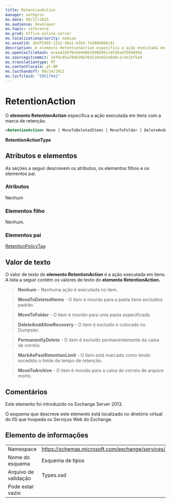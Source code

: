```yaml
---
title: RetentionAction
manager: sethgros
ms.date: 09/17/2015
ms.audience: Developer
ms.topic: reference
ms.prod: office-online-server
ms.localizationpriority: medium
ms.assetid: 3bdf5955-1212-48a1-b3b5-743086866c91
description: O elemento RetentionAction especifica a ação executada em itens com a marca de retenção.
ms.openlocfilehash: ecea4326f0e50460635966991cd55badf8946993
ms.sourcegitcommit: 54f6cd5a704b36b76d110ee53a6d6c1c3e15f5a9
ms.translationtype: MT
ms.contentlocale: pt-BR
ms.lasthandoff: 09/24/2021
ms.locfileid: "59517942"
---
```

# <a name="retentionaction"></a>RetentionAction

O **elemento RetentionAction** especifica a ação executada em itens com a marca de retenção. 
  
```XML
<RetentionAction> None | MoveToDeletedItems | MoveToFolder | DeleteAndAllowRecovery | PermanentlyDelete | MarkAsPastRetentionLimit | MoveToArchive <RetentionAction>
```

 **RetentionActionType**
## <a name="attributes-and-elements"></a>Atributos e elementos

As seções a seguir descrevem os atributos, os elementos filhos e os elementos pai.
  
### <a name="attributes"></a>Atributos

Nenhum
  
### <a name="child-elements"></a>Elementos filho

Nenhum.
  
### <a name="parent-elements"></a>Elementos pai

[RetentionPolicyTag](retentionpolicytag.md)
  
## <a name="text-value"></a>Valor de texto

O valor de texto do **elemento RetentionAction** é a ação executada em itens. A lista a seguir contém os valores de texto do **elemento RetentionAction.** 
  
> **Nenhum** - Nenhuma ação é executada no item. 
    
> **MoveToDeletedItems** - O item é movido para a pasta itens excluídos padrão. 
    
> **MoveToFolder** - O item é movido para uma pasta especificada. 
    
> **DeleteAndAllowRecovery** - O item é excluído e colocado no Dumpster. 
    
> **PermanentlyDelete** - O item é excluído permanentemente da caixa de correio. 
    
> **MarkAsPastRetentionLimit** - O item está marcado como tendo excedido o limite de tempo de retenção. 
    
> **MoveToArchive** - O item é movido para a caixa de correio de arquivo morto. 
    
## <a name="remarks"></a>Comentários

Este elemento foi introduzido no Exchange Server 2013.
  
O esquema que descreve este elemento está localizado no diretório virtual do IIS que hospeda os Serviços Web do Exchange.
  
## <a name="element-information"></a>Elemento de informações

|||
|:-----|:-----|
|Namespace  <br/> |https://schemas.microsoft.com/exchange/services/2006/types  <br/> |
|Nome do esquema  <br/> |Esquema de tipos  <br/> |
|Arquivo de validação  <br/> |Types.xsd  <br/> |
|Pode estar vazio  <br/> ||
   

